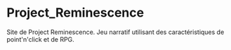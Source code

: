 # Project_Reminescence
Site de Project Reminescence.
Jeu narratif utilisant des caractéristiques de point'n'click et de RPG.
